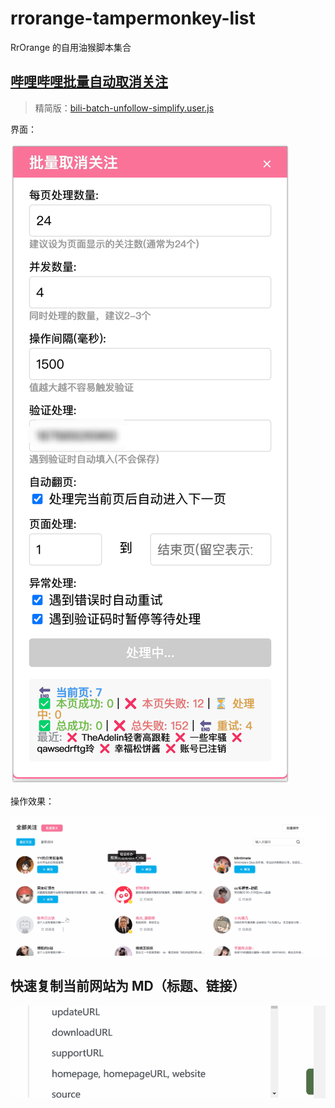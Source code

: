 # rrorange-tampermonkey-list

RrOrange 的自用油猴脚本集合

## [哔哩哔哩批量自动取消关注](https://greasyfork.org/zh-CN/scripts/530598-bilibili%E6%89%B9%E9%87%8F%E5%8F%96%E6%B6%88%E5%85%B3%E6%B3%A8%E8%84%9A%E6%9C%AC)

> 精简版：[bili-batch-unfollow-simplify.user.js](bili-batch-unfollow-simplify.user.js)

界面：

![PixPin_2025-03-23_13-37-42.png](./images/PixPin_2025-03-23_13-37-42.png)

操作效果：

![PixPin_2025-03-23_13-37-42.png](./images/PixPin_2025-03-23_13-36-39.gif)

## 快速复制当前网站为 MD（标题、链接）

![PixPin_2025-03-23_15-54-56.gif](./images/PixPin_2025-03-23_15-54-56.gif)
